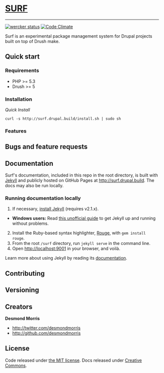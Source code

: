 # [SURF](http://surf.drupal.build)
----

[![wercker status](https://app.wercker.com/status/7c3e619e0cc2f34bfc325dc8c3ab2c38/s "wercker status")](https://app.wercker.com/project/bykey/7c3e619e0cc2f34bfc325dc8c3ab2c38)
[![Code Climate](https://codeclimate.com/github/desmondmorris/surf.png)](https://codeclimate.com/github/desmondmorris/surf)

Surf is an experimental package management system for Drupal projects built on top of Drush make.

## Quick start

### Requirements

* PHP >= 5.3
* Drush >= 5 

### Installation

*Quick Install*

````
curl -s http://surf.drupal.build/install.sh | sudo sh
````

### Features

## Bugs and feature requests

## Documentation

Surf's documentation, included in this repo in the root directory, is built with [Jekyll](http://jekyllrb.com) and publicly hosted on GitHub Pages at <http://surf.drupal.build>. The docs may also be run locally.

### Running documentation locally

1. If necessary, [install Jekyll](http://jekyllrb.com/docs/installation) (requires v2.1.x).
  - **Windows users:** Read [this unofficial guide](https://github.com/juthilo/run-jekyll-on-windows/) to get Jekyll up and running without problems.
2. Install the Ruby-based syntax highlighter, [Rouge](https://github.com/jneen/rouge), with `gem install rouge`.
3. From the root `/surf` directory, run `jekyll serve` in the command line.
4. Open <http://localhost:9001> in your browser, and voilà.

Learn more about using Jekyll by reading its [documentation](http://jekyllrb.com/docs/home/).


## Contributing

## Versioning

## Creators

**Desmond Morris**

- <http://twitter.com/desmondmorris>
- <http://github.com/desmondmorris>

## License

Code released under [the MIT license](LICENSE). Docs released under [Creative Commons](docs/LICENSE).
